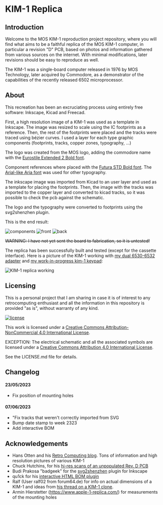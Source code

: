 # KIM-1 Replica

## Introduction

Welcome to the MOS KIM-1 reproduction project repository, where you will find what aims to be a faithful replica of the MOS KIM-1 computer, in particular a revision "D" PCB, based on photos and information gathered from various sources on the internet. With minimal modifications, later revisions should be easy to reproduce as well.

The KIM-1 was a single-board computer released in 1976 by MOS Technology, later acquired by Commodore, as a demonstrator of the capabilities of the recently released 6502 microprocessor.

## About

This recreation has been an excruciating process using entirely free software: Inkscape, Kicad and Freecad.

First, a high resolution image of a KIM-1 was used as a template in Inkscape. The image was resized to scale using the IC footprints as a reference. Then, the rest of the footprints were placed and the tracks were traced using bézier curves. I used a layer for each type graphic components (footprints, tracks, copper zones, typography, ...)

The logo was created from the MOS logo, adding the commodore name with the [Eurostile Extended 2 Bold font](https://fontsgeek.com/fonts/eurostile-extended-2-bold).

Component references where placed with the [Futura STD Bold font](https://fontsgeek.com/fonts/Futura-Std-Bold). The [Arial-like Aria font](https://fontsgeek.com/aria_1-font) was used for other typography.

The inkscape image was imported from Kicad to an user layer and used as a template for placing the footprints. Then, the image with the tracks was imported to the copper layer and converted to kicad tracks, so it was possible to check the pcb against the schematic.

The logo and the typography were converted to footprints using the svg2shenzhen plugin.

This is the end result:

![components](https://github.com/eduardocasino/kim-1/raw/main/images/kim-1-comp.png)
![front](https://github.com/eduardocasino/kim-1/raw/main/images/kim-1-front.png)
![back](https://github.com/eduardocasino/kim-1/raw/main/images/kim-1-back.png)


~~WARNING: I have not yet sent the board to fabrication, so it is untested!~~

The replica has been successfully built and tested (except for the cassette interface). Here is a picture of the KIM-1 working with [my dual 6530-6532 adapter](https://github.com/eduardocasino/kim-1-dual-6532-adapter) and [my work-in-progress kim-1 keypad](https://github.com/eduardocasino/kim-1-keypad):

![KIM-1 replica working](https://github.com/eduardocasino/kim-1/raw/main/images/my_kim_1_rev_d.jpg)

## 
## Licensing

This is a personal project that I am sharing in case it is of interest to any retrocomputing enthusiast and all the information in this repository is provided "as is", without warranty of any kind.  

[![license](https://i.creativecommons.org/l/by-nc/4.0/88x31.png)](http://creativecommons.org/licenses/by-nc/4.0/)

This work is licensed under a [Creative Commons Attribution-NonCommercial 4.0 International License](http://creativecommons.org/licenses/by-nc/4.0/).

EXCEPTION: The electrical schematic and all the associated symbols are licensed under a [Creative Commons Attribution 4.0 International License](https://creativecommons.org/licenses/by/4.0/).

See the LICENSE.md file for details.

## Changelog
#### 23/05/2023
* Fix position of mounting holes

#### 07/06/2023
* "Fix tracks that weren't correctly imported from SVG
* Bump date stamp to week 2323
* Add interactive BOM

## Acknowledgements

* Hans Otten and his [Retro Computing blog](http://retro.hansotten.nl/). Tons of information and high resolution pictures of various KIM-1
* Chuck Hutchins, for his [hi-res scans of an unpopulated Rev. D PCB](http://retro.hansotten.nl/6502-sbc/kim-1-manuals-and-software/kim-1-revisions/)
* Budi Prakosa "badgeek" for the [svg2shenzhen](https://github.com/badgeek/svg2shenzhen) plugin for Inkscape
* qu1ck for his [interactive HTML BOM plugin](https://github.com/openscopeproject/InteractiveHtmlBom)
* Ralf (User ralf02 from forum64.de) for info on actual dimensions of a KIM-1 and ideas from [his thread on a KIM-1 clone](https://www.forum64.de/index.php?thread/124855-instandsetzung-und-nachbau-eines-kim-1/).
* Armin Hierstetter (https://www.apple-1-replica.com/) for measurements of the mounting holes 